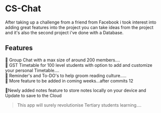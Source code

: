 # CS-Chat
 
   After taking up  a challenge from a friend from Facebook i took interest into adding great features into the project you can take ideas from the project and it's also the second project i've done with a Database.

## Features

📌 Group Chat with a max size of around 200 members....<br>
📌 GST Timetable for 100 level students with option to add and customize your personal Timetable....<br>
📌 Reminder's and To-DO's to help groom reading culture.....<br>
📌 More feature to be added in coming weeks...after commits 12<br>

📌Newly added notes feature to store notes locally on your device and Update to save to the Cloud<br>


> This app will surely revolutionise Tertiary students learning....
